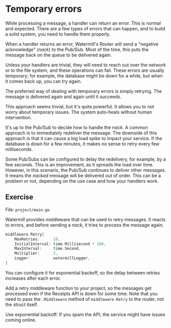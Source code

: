 # Temporary errors

While processing a message, a handler can return an error.
This is normal and expected. There are a few types of errors that can happen,
and to build a solid system, you need to handle them properly.

When a handler returns an error, Watermill's Router will send a "negative acknowledge" (*nack*)
to the Pub/Sub. Most of the time, this puts the message back on the queue to be delivered again.

Unless your handlers are trivial, they will need to reach out
over the network or to the file system, and these operations can fail.
These errors are usually temporary; for example, the database might be down for a while,
but when it comes back up, you can try again.

The preferred way of dealing with temporary errors is simply retrying.
The message is delivered again and again until it succeeds.

This approach seems trivial, but it's quite powerful. It allows you to not worry about
temporary issues. The system auto-heals without human intervention.

It's up to the Pub/Sub to decide how to handle the *nack*.
A common approach is to immediately redeliver the message.
The downside of this approach is that it can cause a big load spike to impact your service.
If the database is down for a few minutes, it makes no sense to retry every few milliseconds.

Some Pub/Subs can be configured to delay the redelivery, for example, by a few seconds. 
This is an improvement, as it spreads the load over time.
However, in this scenario, the Pub/Sub continues to deliver other messages.
It means the *nacked* message will be delivered out of order. This can be a problem or not,
depending on the use case and how your handlers work.

## Exercise

File: `project/main.go`

Watermill provides middleware that can be used to retry messages.
It reacts to errors, and before sending a *nack*, it tries to process the message again.

```go
middleware.Retry{
	MaxRetries:      10, 
	InitialInterval: time.Millisecond * 100, 
	MaxInterval:     time.Second, 
	Multiplier:      2, 
	Logger:          watermillLogger,
}
```

You can configure it for exponential backoff, so the delay between retries increases after each error.

Add a retry middleware function to your project, so the messages get processed even if the Receipts API is down for some time.
Note that you need to pass the `.Middleware` method of `middleware.Retry` to the router, not the struct itself.

Use exponential backoff: If you spam the API, the service might have issues coming online.
